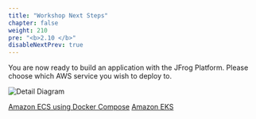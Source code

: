 ```yaml
---
title: "Workshop Next Steps"
chapter: false
weight: 210
pre: "<b>2.10 </b>"
disableNextPrev: true
---
```


You are now ready to build an application with the JFrog Platform. Please choose which AWS service you wish to deploy to.

![Detail Diagram](/images/CICD-detail-diagram.png)

<a href="/4_deploy_ecs.html" class="credit-btn">Amazon ECS using Docker Compose</a>    <a href="/5_deploy_eks.html" class="credit-btn">Amazon EKS</a>
